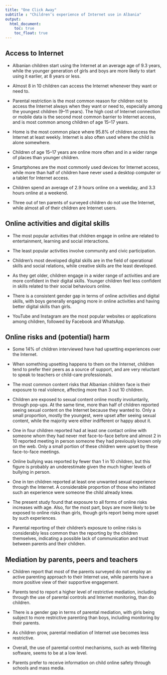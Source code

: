 ```yaml
---
title: "One Click Away"
subtitle : "Children’s experience of Internet use in Albania"
output: 
  html_document:
    toc: true
    toc_float: true
---
```






## Access to Internet

  - Albanian children start using the Internet at an average age of 9.3 years, while the younger generation of girls and boys are more likely to start using it earlier, at 8 years or less.

  - Almost 8 in 10 children can access the Internet whenever they want or need to.

  - Parental restriction is the most common reason for children not to access the Internet always when they want or need to, especially among the youngest children (9–11 years). The high cost of Internet connection or mobile data is the second most common barrier to Internet access, and is most common among children of age 15–17 years.

  - Home is the most common place where 95.8% of children access the Internet at least weekly. Internet is also often used where the child is alone somewhere.

  - Children of age 15–17 years are online more often and in a wider range of places than younger children.

  - Smartphones are the most commonly used devices for Internet access, while more than half of children have never used a desktop computer or a tablet for Internet access.

  - Children spend an average of 2.9 hours online on a weekday,  and 3.3 hours online at a weekend.

  - Three out of ten parents of surveyed children do not use the Internet, while almost all of their children are Internet users.

## Online activities and digital skills

  - The most popular activities that children engage in online are related to entertainment, learning and social interactions.

  - The least popular activities involve community and civic
participation.

  - Children’s most developed digital skills are in the field of operational skills and social relations, while creative skills are the least developed.

  - As they get older, children engage in a wider range of activities and are more confident in their digital skills. Younger children feel less confident in skills related to their social behaviours online.

  - There is a consistent gender gap in terms of online activities and digital skills, with boys generally engaging more in online activities and having better digital skills than girls.

  - YouTube and Instagram are the most popular websites or applications among children, followed by Facebook and WhatsApp.

## Online risks and (potential) harm

  - Some 14% of children interviewed have had upsetting experiences over the Internet.

  - When something upsetting happens to them on the Internet, children tend to prefer their peers as a source of support, and are very reluctant to speak to teachers or child-care professionals.

  - The most common content risks that Albanian children face is their exposure to real violence, affecting more than 3 out 10 children.

  - Children are exposed to sexual content online mostly involuntarily, through pop-ups. At the same time, more than half of children reported seeing sexual content on the Internet because they wanted to. Only a small proportion, mostly the youngest, were upset after seeing sexual content, while the majority were either indifferent or happy about it.

  - One in four children reported had at least one contact online with someone whom they had never met face-to-face before and almost 2 in 10 reported meeting in person someone they had previously known only on the web. Only a small portion of these children were upset by these face-to-face meetings.

  - Online bullying was reported by fewer than 1 in 10 children, but this figure is probably an underestimate given the much higher levels of bullying in person.

  - One in ten children reported at least one unwanted sexual experience through the Internet. A considerable proportion of those who initiated such an experience were someone the child already knew.

  - The present study found that exposure to all forms of online risks increases with age. Also, for the most part, boys are more likely to be exposed to online risks than girls, though girls report being more upset by such experiences.

  - Parental reporting of their children’s exposure to online risks is considerably less common than the reporting by the children themselves, indicating a possible lack of communication and trust between parents and their children.

## Mediation by parents, peers and teachers

  - Children report that most of the parents surveyed do not employ an active parenting approach to their Internet use, while parents have a more positive view of their supportive engagement.

  - Parents tend to report a higher level of restrictive mediation, including through the use of parental controls and Internet monitoring, than do children.

  - There is a gender gap in terms of parental mediation, with girls being subject to more restrictive parenting than boys, including monitoring by their parents.

  - As children grow, parental mediation of Internet use becomes less restrictive.

  - Overall, the use of parental control mechanisms, such as web filtering software, seems to be at a low level.

  - Parents prefer to receive information on child online safety through schools and mass media.
